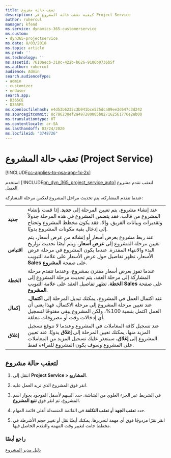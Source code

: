 ```yaml
---
title: تعقب حالة مشروع
description: كيفية تعقب حالة المشروع في Project Service
author: ruhercul
manager: kfend
ms.service: dynamics-365-customerservice
ms.custom:
- dyn365-projectservice
ms.date: 8/03/2018
ms.topic: article
ms.prod: ''
ms.technology: ''
ms.assetid: 7610aecb-318c-422b-b626-9106b0736b5f
ms.author: ruhercul
audience: Admin
search.audienceType:
- admin
- customizer
- enduser
search.app:
- D365CE
- D365PS
ms.openlocfilehash: e4d53b6235c3b941bce525dca09ee3d647c3d242
ms.sourcegitcommit: 8c786230ef2a497280885b827162561776e2eb00
ms.translationtype: HT
ms.contentlocale: ar-SA
ms.lasthandoff: 03/24/2020
ms.locfileid: "3748726"
---
```

# <a name="track-a-projects-status-project-service"></a>تعقب حالة المشروع (Project Service)

[!INCLUDE[cc-applies-to-psa-app-1x-2x](../includes/cc-applies-to-psa-app-1x-2x.md)]

استخدم [!INCLUDE[pn_dyn_365_project_service_auto](../includes/pn-dyn-365-project-service-auto.md)] لتعقب تقدم مشروع العميل.  

عندما تتقدم المشاركة، يتم تحديث مراحل المشروع لعكس مرحلة المشاركة:  


|              |                                                                                                                                                                                                                                                                                                  |
|--------------|--------------------------------------------------------------------------------------------------------------------------------------------------------------------------------------------------------------------------------------------------------------------------------------------------|
|   **جديد**    | عند إنشاء مشروع، يتم تعيين المرحلة إلى **جديد**. إذا قمت بإنشاء المشروع من قالب، فقد يتضمن المشروع في هذه المرحلة جدولاً وتقديرات وبيانات الفريق. وإلا، فقد يكون مخطط المشروع وتحتاج إلى إدخال بقية مكونات المشروع يدويًا. |
|  **اقتباس**   |      عند ربط مشروع بعرض أسعار أو إنشائه من عرض أسعار، يتم تعيين مرحلة المشروع إلى **عرض أسعار**، ويتم أيضًا تحديث تواريخ البدء والانتهاء المقدرة. عندما يكون المشروع في مرحلة عرض الأسعار، تظهر تفاصيل حول عرض الأسعار على علامة التبويب **Sales** على صفحة **المشروع**.      |
|   **الخطة**   |                                     عندما تفوز بعرض أسعار مقترن بمشروع، وعندما تتقدم مرحلة المشاركة إلى مرحلة العقد، يتم تحديث مرحلة المشروع إلى **الخطة**. تظهر تفاصيل العقد على علامة التبويب **Sales** على صفحة **المشروع**.                                      |
| **إكمال** |                    عند اكتمال العمل في المشروع، يمكنك تبديل المرحلة إلى **اكتمال**. عند تعيين مرحلة المشروع إلى مرحلة الاكتمال، فهذا يعني أن العمل اكتمل بنسبة 100%، ولكن المشروع يبقى مفتوحًا لتسجيل أي إدخالات وقت أو مصروفات معلقة.                     |
|  **إغلاق**   |           عند تسجيل كافة المعاملات في المشروع وعندما لا تتوقع تسجيل المزيد منها، يمكنك تعيين المرحلة إلى **إغلاق** يدويًا. عند تعيين المشروع إلى **إغلاق**، سيتعذر عليك تسجيل المزيد من المعاملات على المشروع وسوف يكون المشروع للقراءة فقط.           |

## <a name="to-track-a-projects-status"></a>لتعقب حالة مشروع  

1.  انتقل إلى **Project Service > المشاريع**.  

2.  انقر فوق المشروع الذي تريد العمل عليه.  

3.  في الشريط عبر الجزء العلوي من الشاشة، حدد السهم لأسفل الموجود بجوار اسم المشروع، ثم انقر فوق **تتبع المشروع**.  

4.  حدد **تعقب الجهد‬** أو **تعقب التكلفة‬** في القائمة المنسدلة أعلى قائمة المهام.  

5.  انقر نقرًا مزدوجًا فوق أي مهمة لتحريرها. يمكنك أيضًا نقل أو تغيير حجم الأشرطة في مخطط جانت لتغيير وقت المهمة والتقدم الحاصل فيها.  

### <a name="see-also"></a>راجع أيضًا  
 [دليل مدير المشروع](../project-service/project-manager-guide.md)
